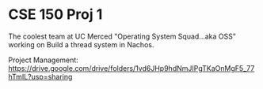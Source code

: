 # CSE 150 Proj 1

The coolest team at UC Merced "Operating System Squad...aka OSS" working on Build a thread system in Nachos.

Project Management: https://drive.google.com/drive/folders/1vd6JHp9hdNmJIPgTKaOnMgF5_77hTmIL?usp=sharing 
